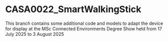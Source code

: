 # CASA0022_SmartWalkingStick
This branch contains some additional code and models to adapt the device for display at the MSc Connected Environments Degree Show held from 17 July 2025 to 3 August 2025
